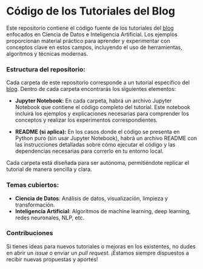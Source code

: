 # Código de los Tutoriales del Blog

Este repositorio contiene el código fuente de los tutoriales del [blog](https://fikai.vercel.app/) enfocados en Ciencia de Datos e Inteligencia Artificial. Los ejemplos proporcionan material práctico para aprender y experimentar con conceptos clave en estos campos, incluyendo el uso de herramientas, algoritmos y técnicas modernas.

### Estructura del repositorio:

Cada carpeta de este repositorio corresponde a un tutorial específico del [blog](https://fikai.vercel.app/). Dentro de cada carpeta encontrarás los siguientes elementos:

- **Jupyter Notebook:** En cada carpeta, habrá un archivo Jupyter Notebook que contiene el código completo del tutorial. Este notebook incluirá los ejemplos y explicaciones necesarias para comprender los conceptos y realizar los experimentos correspondientes.

- **README (si aplica):** En los casos donde el código se presenta en Python puro (sin usar Jupyter Notebook), habrá un archivo README con las instrucciones detalladas sobre cómo ejecutar el código y las dependencias necesarias para correrlo en tu entorno local.

Cada carpeta está diseñada para ser autónoma, permitiéndote replicar el tutorial de manera sencilla y clara.
### Temas cubiertos:
- **Ciencia de Datos**: Análisis de datos, visualización, limpieza y transformación.
- **Inteligencia Artificial**: Algoritmos de machine learning, deep learning, redes neuronales, NLP, etc.

### Contribuciones
Si tienes ideas para nuevos tutoriales o mejoras en los existentes, no dudes en abrir un *issue* o enviar un *pull request*. ¡Estamos siempre dispuestos a recibir nuevas propuestas y aportes!


